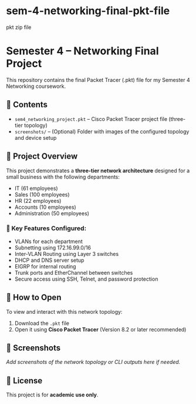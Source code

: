 # sem-4-networking-final-pkt-file
pkt zip file 
# Semester 4 – Networking Final Project

This repository contains the final Packet Tracer (.pkt) file for my Semester 4 Networking coursework.

## 📁 Contents

- `sem4_networking_project.pkt` – Cisco Packet Tracer project file (three-tier topology)
- `screenshots/` – (Optional) Folder with images of the configured topology and device setup

## 🧠 Project Overview

This project demonstrates a **three-tier network architecture** designed for a small business with the following departments:
- IT (61 employees)
- Sales (100 employees)
- HR (22 employees)
- Accounts (10 employees)
- Administration (50 employees)

### 🔧 Key Features Configured:
- VLANs for each department
- Subnetting using 172.16.99.0/16
- Inter-VLAN Routing using Layer 3 switches
- DHCP and DNS server setup
- EIGRP for internal routing
- Trunk ports and EtherChannel between switches
- Secure access using SSH, Telnet, and password protection

## 🚀 How to Open

To view and interact with this network topology:
1. Download the `.pkt` file
2. Open it using **Cisco Packet Tracer** (Version 8.2 or later recommended)

## 📸 Screenshots

_Add screenshots of the network topology or CLI outputs here if needed._

## 📜 License

This project is for **academic use only**.
